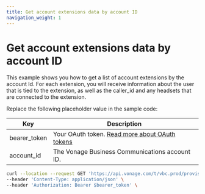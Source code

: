 ```yaml
---
title: Get account extensions data by account ID
navigation_weight: 1
---
```


# Get account extensions data by account ID

This example shows you how to get a list of account extensions by the account Id. For each extension, you will receive information about the user that is tied to the extension, as well as the caller_id and any headsets that are connected to the extension.

Replace the following placeholder value in the sample code:

| Key        | Description                                                                                            |
|------------|--------------------------------------------------------------------------------------------------------|
| bearer_token | Your OAuth token. [Read more about OAuth tokens](https://developer.nexmo.com/vonage-business-cloud/vbc-apis/getting-started/authentication) |
| account_id | The Vonage Business Communications account ID. |


``` bash
curl --location --request GET 'https://api.vonage.com/t/vbc.prod/provisioning/v1/api/accounts/$account_id/extensions' \
--header 'Content-Type: application/json' \
--header 'Authorization: Bearer $bearer_token' \
```
